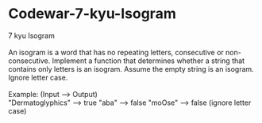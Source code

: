 # Codewar-7-kyu-Isogram
7 kyu Isogram
<br><br>
An isogram is a word that has no repeating letters, consecutive or non-consecutive. Implement a function that determines whether a string that contains only letters is an isogram. Assume the empty string is an isogram. Ignore letter case.
<br><br>
Example: (Input --> Output)
<br>
"Dermatoglyphics" --> true "aba" --> false "moOse" --> false (ignore letter case)
